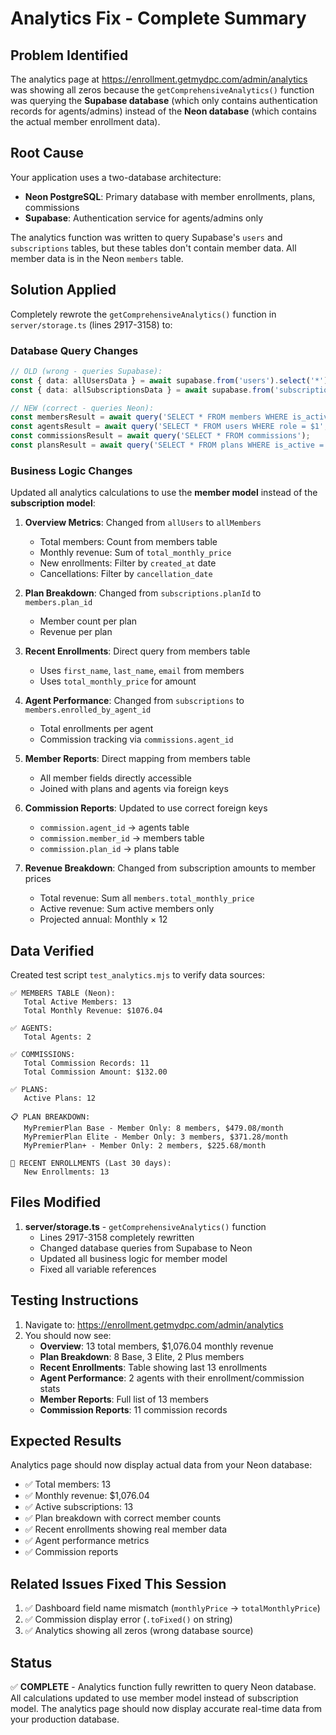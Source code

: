 # Analytics Fix - Complete Summary

## Problem Identified
The analytics page at https://enrollment.getmydpc.com/admin/analytics was showing all zeros because the `getComprehensiveAnalytics()` function was querying the **Supabase database** (which only contains authentication records for agents/admins) instead of the **Neon database** (which contains the actual member enrollment data).

## Root Cause
Your application uses a two-database architecture:
- **Neon PostgreSQL**: Primary database with member enrollments, plans, commissions
- **Supabase**: Authentication service for agents/admins only

The analytics function was written to query Supabase's `users` and `subscriptions` tables, but these tables don't contain member data. All member data is in the Neon `members` table.

## Solution Applied
Completely rewrote the `getComprehensiveAnalytics()` function in `server/storage.ts` (lines 2917-3158) to:

### Database Query Changes
```typescript
// OLD (wrong - queries Supabase):
const { data: allUsersData } = await supabase.from('users').select('*');
const { data: allSubscriptionsData } = await supabase.from('subscriptions').select('*');

// NEW (correct - queries Neon):
const membersResult = await query('SELECT * FROM members WHERE is_active = true');
const agentsResult = await query('SELECT * FROM users WHERE role = $1', ['agent']);
const commissionsResult = await query('SELECT * FROM commissions');
const plansResult = await query('SELECT * FROM plans WHERE is_active = true');
```

### Business Logic Changes
Updated all analytics calculations to use the **member model** instead of the **subscription model**:

1. **Overview Metrics**: Changed from `allUsers` to `allMembers`
   - Total members: Count from members table
   - Monthly revenue: Sum of `total_monthly_price`
   - New enrollments: Filter by `created_at` date
   - Cancellations: Filter by `cancellation_date`

2. **Plan Breakdown**: Changed from `subscriptions.planId` to `members.plan_id`
   - Member count per plan
   - Revenue per plan

3. **Recent Enrollments**: Direct query from members table
   - Uses `first_name`, `last_name`, `email` from members
   - Uses `total_monthly_price` for amount

4. **Agent Performance**: Changed from `subscriptions` to `members.enrolled_by_agent_id`
   - Total enrollments per agent
   - Commission tracking via `commissions.agent_id`

5. **Member Reports**: Direct mapping from members table
   - All member fields directly accessible
   - Joined with plans and agents via foreign keys

6. **Commission Reports**: Updated to use correct foreign keys
   - `commission.agent_id` → agents table
   - `commission.member_id` → members table
   - `commission.plan_id` → plans table

7. **Revenue Breakdown**: Changed from subscription amounts to member prices
   - Total revenue: Sum all `members.total_monthly_price`
   - Active revenue: Sum active members only
   - Projected annual: Monthly × 12

## Data Verified
Created test script `test_analytics.mjs` to verify data sources:

```
✅ MEMBERS TABLE (Neon):
   Total Active Members: 13
   Total Monthly Revenue: $1076.04

✅ AGENTS:
   Total Agents: 2

✅ COMMISSIONS:
   Total Commission Records: 11
   Total Commission Amount: $132.00

✅ PLANS:
   Active Plans: 12

📋 PLAN BREAKDOWN:
   MyPremierPlan Base - Member Only: 8 members, $479.08/month
   MyPremierPlan Elite - Member Only: 3 members, $371.28/month
   MyPremierPlan+ - Member Only: 2 members, $225.68/month

📅 RECENT ENROLLMENTS (Last 30 days):
   New Enrollments: 13
```

## Files Modified
1. **server/storage.ts** - `getComprehensiveAnalytics()` function
   - Lines 2917-3158 completely rewritten
   - Changed database queries from Supabase to Neon
   - Updated all business logic for member model
   - Fixed all variable references

## Testing Instructions
1. Navigate to: https://enrollment.getmydpc.com/admin/analytics
2. You should now see:
   - **Overview**: 13 total members, $1,076.04 monthly revenue
   - **Plan Breakdown**: 8 Base, 3 Elite, 2 Plus members
   - **Recent Enrollments**: Table showing last 13 enrollments
   - **Agent Performance**: 2 agents with their enrollment/commission stats
   - **Member Reports**: Full list of 13 members
   - **Commission Reports**: 11 commission records

## Expected Results
Analytics page should now display actual data from your Neon database:
- ✅ Total members: 13
- ✅ Monthly revenue: $1,076.04
- ✅ Active subscriptions: 13
- ✅ Plan breakdown with correct member counts
- ✅ Recent enrollments showing real member data
- ✅ Agent performance metrics
- ✅ Commission reports

## Related Issues Fixed This Session
1. ✅ Dashboard field name mismatch (`monthlyPrice` → `totalMonthlyPrice`)
2. ✅ Commission display error (`.toFixed()` on string)
3. ✅ Analytics showing all zeros (wrong database source)

## Status
✅ **COMPLETE** - Analytics function fully rewritten to query Neon database. All calculations updated to use member model instead of subscription model. The analytics page should now display accurate real-time data from your production database.
